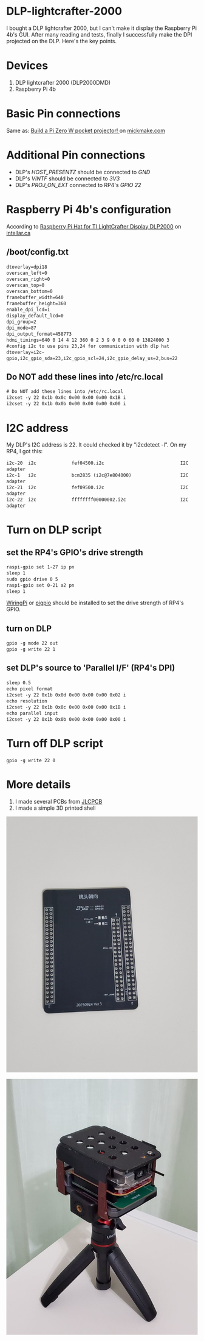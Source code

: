 # DLP-lightcrafter-2000
I bought a DLP lightcrafter 2000, but I can't make it display the Raspberry Pi 4b's GUI. After many reading and tests, finally I successfully make the DPI projected on the DLP. Here's the key points.

# Devices
1. DLP lightcrafter 2000 (DLP2000DMD)
2. Raspberry Pi 4b

# Basic Pin connections
Same as: [Build a Pi Zero W pocket projector! ](https://www.mickmake.com/post/build-a-pi-zero-w-pocket-projector-project/) on [mickmake.com](https://www.mickmake.com/)

# Additional Pin connections
* DLP's *HOST_PRESENTZ* should be connected to *GND*
* DLP's *VINTF* should be connected to *3V3*
* DLP's *PROJ_ON_EXT* connected to RP4's *GPIO 22*

# Raspberry Pi 4b's configuration
According to [Raspberry Pi Hat for TI LightCrafter Display DLP2000](https://www.intellar.ca/blog/raspberry-pi-evm2000) on [intellar.ca](https://www.intellar.ca/)

## /boot/config.txt 
```
dtoverlay=dpi18
overscan_left=0
overscan_right=0
overscan_top=0
overscan_bottom=0
framebuffer_width=640
framebuffer_height=360
enable_dpi_lcd=1
display_default_lcd=0
dpi_group=2
dpi_mode=87
dpi_output_format=458773
hdmi_timings=640 0 14 4 12 360 0 2 3 9 0 0 0 60 0 13824000 3  
#config i2c to use pins 23,24 for communication with dlp hat
dtoverlay=i2c-gpio,i2c_gpio_sda=23,i2c_gpio_scl=24,i2c_gpio_delay_us=2,bus=22
```

## Do **NOT** add these lines into /etc/rc.local
```
# Do NOT add these lines into /etc/rc.local
i2cset -y 22 0x1b 0x0c 0x00 0x00 0x00 0x1B i
i2cset -y 22 0x1b 0x0b 0x00 0x00 0x00 0x00 i
```

# I2C address
My DLP's I2C address is 22. It could checked it by "i2cdetect -l".
On my RP4, I got this:
```
i2c-20  i2c             fef04500.i2c                            I2C adapter
i2c-1   i2c             bcm2835 (i2c@7e804000)                  I2C adapter
i2c-21  i2c             fef09500.i2c                            I2C adapter
i2c-22  i2c             ffffffff00000002.i2c                    I2C adapter
```

# Turn on DLP script
## set the RP4's GPIO's drive strength
```
raspi-gpio set 1-27 ip pn
sleep 1
sudo gpio drive 0 5
raspi-gpio set 0-21 a2 pn
sleep 1
```
[WiringPi](https://projects.drogon.net/raspberry-pi/wiringpi/download-and-install/) or [pigpio](https://abyz.me.uk/rpi/pigpio/download.html) should be installed to set the drive strength of RP4's GPIO.

## turn on DLP
```
gpio -g mode 22 out
gpio -g write 22 1
```

## set DLP's source to 'Parallel I/F' (RP4's DPI)
```
sleep 0.5
echo pixel format
i2cset -y 22 0x1b 0x0d 0x00 0x00 0x00 0x02 i
echo resolution
i2cset -y 22 0x1b 0x0c 0x00 0x00 0x00 0x1B i
echo parallel input
i2cset -y 22 0x1b 0x0b 0x00 0x00 0x00 0x00 i
```

# Turn off DLP script
```
gpio -g write 22 0
```

# More details
1. I made several PCBs from [JLCPCB](https://jlcpcb.com/)
2. I made a simple 3D printed shell

![PCB](/pics/PCB.png)

![PCB](/pics/3d_printed_shell.jpg)


